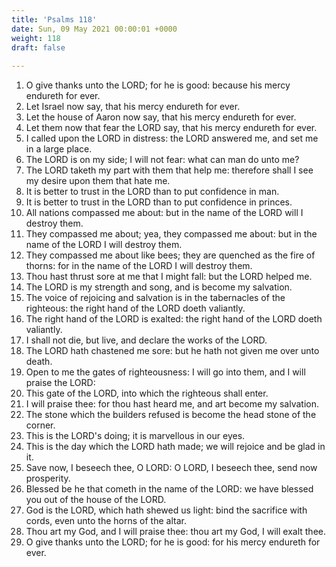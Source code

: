 ```yaml
---
title: 'Psalms 118'
date: Sun, 09 May 2021 00:00:01 +0000
weight: 118
draft: false
  
---
```


1. O give thanks unto the LORD; for he is good: because his mercy endureth for ever.
2. Let Israel now say, that his mercy endureth for ever.
3. Let the house of Aaron now say, that his mercy endureth for ever.
4. Let them now that fear the LORD say, that his mercy endureth for ever.
5. I called upon the LORD in distress: the LORD answered me, and set me in a large place.
6. The LORD is on my side; I will not fear: what can man do unto me?
7. The LORD taketh my part with them that help me: therefore shall I see my desire upon them that hate me.
8. It is better to trust in the LORD than to put confidence in man.
9. It is better to trust in the LORD than to put confidence in princes.
10. All nations compassed me about: but in the name of the LORD will I destroy them.
11. They compassed me about; yea, they compassed me about: but in the name of the LORD I will destroy them.
12. They compassed me about like bees; they are quenched as the fire of thorns: for in the name of the LORD I will destroy them.
13. Thou hast thrust sore at me that I might fall: but the LORD helped me.
14. The LORD is my strength and song, and is become my salvation.
15. The voice of rejoicing and salvation is in the tabernacles of the righteous: the right hand of the LORD doeth valiantly.
16. The right hand of the LORD is exalted: the right hand of the LORD doeth valiantly.
17. I shall not die, but live, and declare the works of the LORD.
18. The LORD hath chastened me sore: but he hath not given me over unto death.
19. Open to me the gates of righteousness: I will go into them, and I will praise the LORD:
20. This gate of the LORD, into which the righteous shall enter.
21. I will praise thee: for thou hast heard me, and art become my salvation.
22. The stone which the builders refused is become the head stone of the corner.
23. This is the LORD's doing; it is marvellous in our eyes.
24. This is the day which the LORD hath made; we will rejoice and be glad in it.
25. Save now, I beseech thee, O LORD: O LORD, I beseech thee, send now prosperity.
26. Blessed be he that cometh in the name of the LORD: we have blessed you out of the house of the LORD.
27. God is the LORD, which hath shewed us light: bind the sacrifice with cords, even unto the horns of the altar.
28. Thou art my God, and I will praise thee: thou art my God, I will exalt thee.
29. O give thanks unto the LORD; for he is good: for his mercy endureth for ever.

